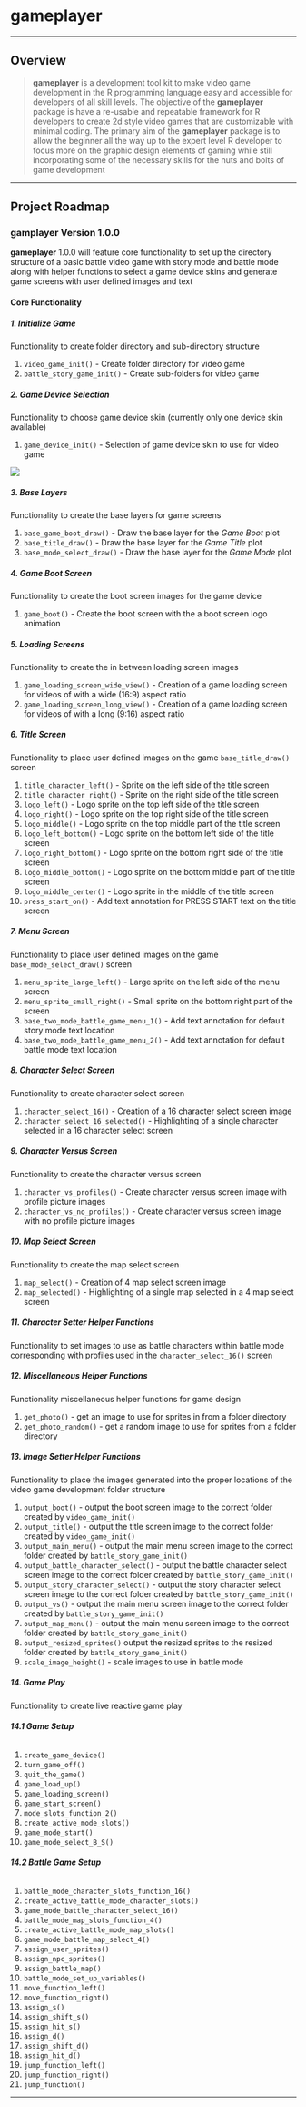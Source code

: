 # gameplayer

---

## Overview

> **gameplayer** is a development tool kit to make video game development in the R programming language easy and accessible for developers of all skill levels.
The objective of the **gameplayer** package is have a re-usable and repeatable framework for R developers to create 2d style video games that are customizable with minimal coding.
The primary aim of the **gameplayer** package is to allow the beginner all the way up to the expert level R developer to focus more on the graphic design elements of gaming while
still incorporating some of the necessary skills for the nuts and bolts of game development

---

## Project Roadmap

### gamplayer Version 1.0.0 

**gameplayer** 1.0.0 will feature core functionality to set up the directory structure of a basic battle video game with story mode and battle mode along with helper functions to select a game device skins and generate game screens with user defined images and text

#### Core Functionality

##### **1. Initialize Game**

Functionality to create folder directory and sub-directory structure  

1. `video_game_init()` - Create folder directory for video game
2. `battle_story_game_init()` - Create sub-folders for video game

##### **2. Game Device Selection**

Functionality to choose game device skin (currently only one device skin available)

1. `game_device_init()` - Selection of game device skin to use for video game

![](data-raw/game_devices/game_device_blue.png)

##### **3. Base Layers**

Functionality to create the base layers for game screens

1. `base_game_boot_draw()` - Draw the base layer for the *Game Boot* plot
2. `base_title_draw()` - Draw the base layer for the *Game Title* plot
3. `base_mode_select_draw()` - Draw the base layer for the *Game Mode* plot

##### **4. Game Boot Screen**

Functionality to create the boot screen images for the game device

1. `game_boot()` - Create the boot screen with the a boot screen logo animation

##### **5. Loading Screens**

Functionality to create the in between loading screen images

1. `game_loading_screen_wide_view()` - Creation of a game loading screen for videos of with a wide (16:9) aspect ratio
2. `game_loading_screen_long_view()` - Creation of a game loading screen for videos of with a long (9:16) aspect ratio

##### **6. Title Screen**

Functionality to place user defined images on the game `base_title_draw()` screen

1. `title_character_left()` - Sprite on the left side of the title screen
2. `title_character_right()` - Sprite on the right side of the title screen
3. `logo_left()` - Logo sprite on the top left side of the title screen
4. `logo_right()` - Logo sprite on the top right side of the title screen
5. `logo_middle()` - Logo sprite on the top middle part of the title screen
6. `logo_left_bottom()` - Logo sprite on the bottom left side of the title screen
7. `logo_right_bottom()` - Logo sprite on the bottom right side of the title screen
8. `logo_middle_bottom()` - Logo sprite on the bottom middle part of the title screen
9. `logo_middle_center()` - Logo sprite in the middle of the title screen
10. `press_start_on()` - Add text annotation for PRESS START text on the title screen

##### **7. Menu Screen**

Functionality to place user defined images on the game `base_mode_select_draw()` screen

1. `menu_sprite_large_left()` - Large sprite on the left side of the menu screen
2. `menu_sprite_small_right()` - Small sprite on the bottom right part of the screen
3. `base_two_mode_battle_game_menu_1()` - Add text annotation for default story mode text location
4. `base_two_mode_battle_game_menu_2()` - Add text annotation for default battle mode text location

##### **8. Character Select Screen**

Functionality to create character select screen

1. `character_select_16()` - Creation of a 16 character select screen image
2. `character_select_16_selected()` - Highlighting of a single character selected in a 16 character select screen

##### **9. Character Versus Screen**

Functionality to create the character versus screen

1. `character_vs_profiles()` - Create character versus screen image with profile picture images
2. `character_vs_no_profiles()` - Create character versus screen image with no profile picture images

##### **10. Map Select Screen**

Functionality to create the map select screen

1. `map_select()` - Creation of 4 map select screen image
2. `map_selected()` - Highlighting of a single map selected in a 4 map select screen

##### **11. Character Setter Helper Functions**

Functionality to set images to use as battle characters within battle mode corresponding with profiles used in the `character_select_16()` screen


##### **12. Miscellaneous Helper Functions**

Functionality miscellaneous helper functions for game design

1. `get_photo()` - get an image to use for sprites in from a folder directory
2. `get_photo_random()` - get a random image to use for sprites from a folder directory 


##### **13. Image Setter Helper Functions**

Functionality to place the images generated into the proper locations of the video game development folder structure

1. `output_boot()` - output the boot screen image to the correct folder created by `video_game_init()`
2. `output_title()` - output the title screen image to the correct folder created by `video_game_init()`
3. `output_main_menu()` - output the main menu screen image to the correct folder created by `battle_story_game_init()`
4. `output_battle_character_select()` - output the battle character select screen image to the correct folder created by `battle_story_game_init()`
5. `output_story_character_select()` - output the story character select screen image to the correct folder created by `battle_story_game_init()`
6. `output_vs()` - output the main menu screen image to the correct folder created by `battle_story_game_init()`
7. `output_map_menu()` - output the main menu screen image to the correct folder created by `battle_story_game_init()`
8. `output_resized_sprites()` output the resized sprites to the resized folder created by `battle_story_game_init()`
9. `scale_image_height()` - scale images to use in battle mode

##### **14. Game Play**

Functionality to create live reactive game play

###### **14.1 Game Setup**

1. `create_game_device()`
2. `turn_game_off()`
3. `quit_the_game()`
4. `game_load_up()`
5. `game_loading_screen()`
6. `game_start_screen()`
7. `mode_slots_function_2()`
8. `create_active_mode_slots()`
9. `game_mode_start()`
10. `game_mode_select_B_S()`

###### **14.2 Battle Game Setup**

1. `battle_mode_character_slots_function_16()`
2. `create_active_battle_mode_character_slots()`
3. `game_mode_battle_character_select_16()`
4. `battle_mode_map_slots_function_4()`
5. `create_active_battle_mode_map_slots()`
6. `game_mode_battle_map_select_4()`
7. `assign_user_sprites()`
8. `assign_npc_sprites()`
9. `assign_battle_map()`
10. `battle_mode_set_up_variables()`
11. `move_function_left()`
12. `move_function_right()`
13. `assign_s()`
14. `assign_shift_s()`
15. `assign_hit_s()`
16. `assign_d()`
17. `assign_shift_d()`
18. `assign_hit_d()`
19. `jump_function_left()`
20. `jump_function_right()`
21. `jump_function()`

---


